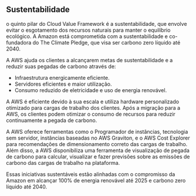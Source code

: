 ## Sustentabilidade

o quinto pilar do Cloud Value Framework é a sustentabilidade, que envolve evitar o esgotamento dos recursos naturais para manter o equilíbrio ecológico. A Amazon está comprometida com a sustentabilidade e co-fundadora do The Climate Pledge, que visa ser carbono zero líquido até 2040.

A AWS ajuda os clientes a alcançarem metas de sustentabilidade e a reduzir suas pegadas de carbono através de:

* Infraestrutura energicamente eficiente.
* Servidores eficientes e maior utilização.
* Consumo reduzido de eletricidade e uso de energia renovável.

A AWS é eficiente devido à sua escala e utiliza hardware personalizado otimizado para cargas de trabalho dos clientes. Após a migração para a AWS, os clientes podem otimizar o consumo de recursos para reduzir continuamente a pegada de carbono.

A AWS oferece ferramentas como o Programador de instâncias, tecnologia sem servidor, instâncias baseadas no AWS Graviton, e o AWS Cost Explorer para recomendações de dimensionamento correto das cargas de trabalho. Além disso, a AWS disponibiliza uma ferramenta de visualização de pegada de carbono para calcular, visualizar e fazer previsões sobre as emissões de carbono das cargas de trabalho na plataforma.

Essas iniciativas sustentáveis estão alinhadas com o compromisso da Amazon em alcançar 100% de energia renovável até 2025 e carbono zero líquido até 2040.